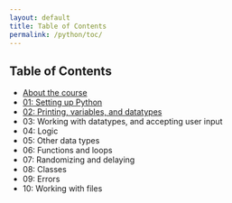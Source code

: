```yaml
---
layout: default
title: Table of Contents
permalink: /python/toc/
---
```


## Table of Contents

- [About the course](/python/)
- [01: Setting up Python](/python/01/)
- [02: Printing, variables, and datatypes](/python/02)
- 03: Working with datatypes, and accepting user input
- 04: Logic
- 05: Other data types
- 06: Functions and loops
- 07: Randomizing and delaying
- 08: Classes
- 09: Errors
- 10: Working with files